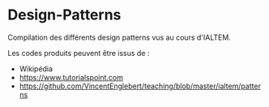 # Design-Patterns

Compilation des différents design patterns vus au cours d'IALTEM.

Les codes produits peuvent être issus de :

- Wikipédia
- https://www.tutorialspoint.com
- https://github.com/VincentEnglebert/teaching/blob/master/ialtem/patterns
